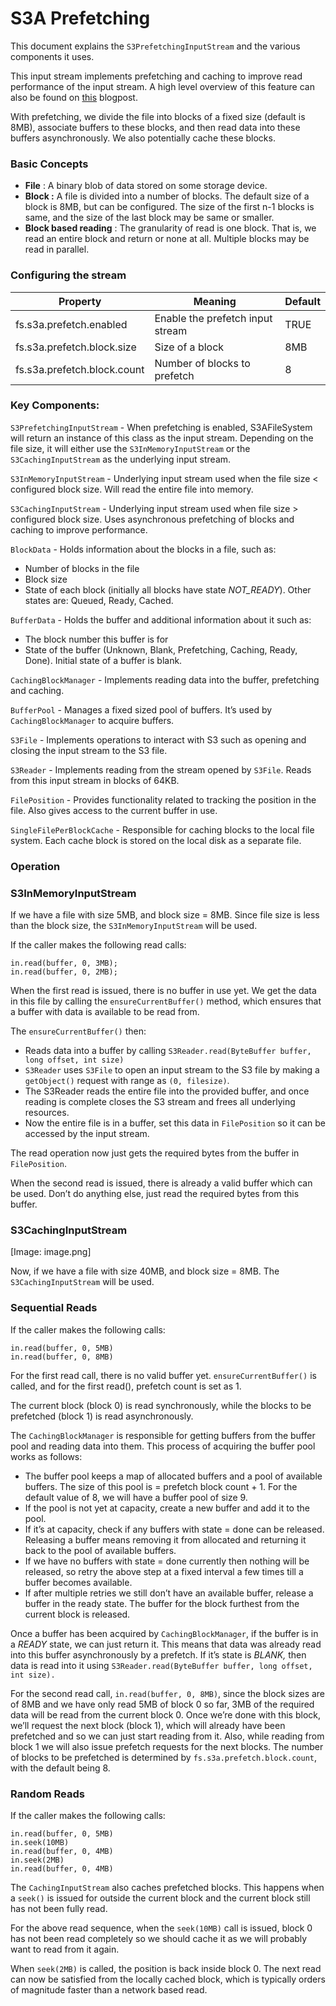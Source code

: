# S3A Prefetching


This document explains the `S3PrefetchingInputStream` and the various components it uses.

This input stream implements prefetching and caching to improve read performance of the input stream. A high level overview of this feature can also be found on [this](https://medium.com/pinterest-engineering/improving-efficiency-and-reducing-runtime-using-s3-read-optimization-b31da4b60fa0) blogpost.

With prefetching, we divide the file into blocks of a fixed size (default is 8MB), associate buffers to these blocks, and then read data into these buffers asynchronously. We also potentially cache these blocks.

### Basic Concepts

* **File** : A binary blob of data stored on some storage device.
* **Block :** A file is divided into a number of blocks. The default size of a block is 8MB, but can be configured. The size of the first n-1 blocks is same,  and the size of the last block may be same or smaller.
* **Block based reading** : The granularity of read is one block. That is, we read an entire block and return or none at all. Multiple blocks may be read in parallel.

### Configuring the stream

|Property	|Meaning	|Default	|
|---	|---	|---	|
|fs.s3a.prefetch.enabled	|Enable the prefetch input stream	|TRUE |
|fs.s3a.prefetch.block.size	|Size of a block	|8MB	|
|fs.s3a.prefetch.block.count	|Number of blocks to prefetch	|8	|

### Key Components:

`S3PrefetchingInputStream` - When prefetching is enabled, S3AFileSystem will return an instance of this class as the input stream. Depending on the file size, it will either use the `S3InMemoryInputStream` or the `S3CachingInputStream` as the underlying input stream.

`S3InMemoryInputStream` - Underlying input stream used when the file size < configured block size. Will read the entire file into memory.

`S3CachingInputStream` - Underlying input stream used when file size > configured block size. Uses asynchronous prefetching of blocks and caching to improve performance.

`BlockData` - Holds information about the blocks in a file, such as:

* Number of blocks in the file
* Block size
* State of each block (initially all blocks have state *NOT_READY*). Other states are: Queued, Ready, Cached.

`BufferData` - Holds the buffer and additional information about it such as:

* The block number this buffer is for
* State of the buffer (Unknown, Blank, Prefetching, Caching, Ready, Done). Initial state of a buffer is blank.

`CachingBlockManager` - Implements reading data into the buffer, prefetching and caching.

`BufferPool` - Manages a fixed sized pool of buffers. It’s used by `CachingBlockManager` to acquire buffers.

`S3File` - Implements operations to interact with S3 such as opening and closing the input stream to the S3 file.

`S3Reader` - Implements reading from the stream opened by `S3File`. Reads from this input stream in blocks of 64KB.

`FilePosition` - Provides functionality related to tracking the position in the file. Also gives access to the current buffer in use.

`SingleFilePerBlockCache` - Responsible for caching blocks to the local file system. Each cache block is stored on the local disk as a separate file.

### Operation

### S3InMemoryInputStream

If we have a file with size 5MB, and block size = 8MB. Since file size is less than the block size, the `S3InMemoryInputStream` will be used.

If the caller makes the following read calls:


```
in.read(buffer, 0, 3MB);
in.read(buffer, 0, 2MB);
```

When the first read is issued, there is no buffer in use yet. We get the data in this file by calling the `ensureCurrentBuffer()` method, which ensures that a buffer with data is available to be read from.

The `ensureCurrentBuffer()` then:

* Reads data into a buffer by calling `S3Reader.read(ByteBuffer buffer, long offset, int size)`
*  `S3Reader` uses `S3File` to open an input stream to the S3 file by making a `getObject()` request with range as `(0, filesize)`.
*  The S3Reader reads the entire file into the provided buffer, and once reading is complete closes the S3 stream and frees all underlying resources.
* Now the entire file is in a buffer, set this data in `FilePosition` so it can be accessed by the input stream.

The read operation now just gets the required bytes from the buffer in `FilePosition`.

When the second read is issued, there is already a valid buffer which can be used. Don’t do anything else, just read the required bytes from this buffer.

### S3CachingInputStream



[Image: image.png]

Now, if we have a file with size 40MB, and block size = 8MB. The `S3CachingInputStream` will be used.

### Sequential Reads

If the caller makes the following calls:

```
in.read(buffer, 0, 5MB)
in.read(buffer, 0, 8MB)
```

For the first read call, there is no valid buffer yet. `ensureCurrentBuffer()` is called, and for the first read(), prefetch count is set as 1.

The current block (block 0) is read synchronously, while the blocks to be prefetched (block 1) is read asynchronously.

The `CachingBlockManager` is responsible for getting buffers from the buffer pool and reading data into them. This process of acquiring the buffer pool works as follows:


* The buffer pool keeps a map of allocated buffers and a pool of available buffers. The size of this pool is = prefetch block count + 1. For the default value of 8, we will have a buffer pool of size 9.
* If the pool is not yet at capacity, create a new buffer and add it to the pool.
* If it’s at capacity, check if any buffers with state = done can be released. Releasing a buffer means removing it from allocated and returning it back to the pool of available buffers.
* If we have no buffers with state = done currently then nothing will be released, so retry the above step at a fixed interval a few times till a buffer becomes available.
* If after multiple retries we still don’t have an available buffer, release a buffer in the ready state. The buffer for the block furthest from the current block is released.

Once a buffer has been acquired by `CachingBlockManager`, if the buffer is in a *READY* state, we can just return it. This means that data was already read into this buffer asynchronously by a prefetch. If it’s state is *BLANK,* then data is read into it using `S3Reader.read(ByteBuffer buffer, long offset, int size).`

For the second read call, `in.read(buffer, 0, 8MB)`, since the block sizes are of 8MB and we have only read 5MB of block 0 so far, 3MB of the required data will be read from the current block 0. Once we’re done with this block, we’ll request the next block (block 1), which will already have been prefetched and so we can just start reading from it. Also, while reading from block 1 we will also issue prefetch requests for the next blocks. The number of blocks to be prefetched is determined by `fs.s3a.prefetch.block.count`, with the default being 8.


### Random Reads

If the caller makes the following calls:


```
in.read(buffer, 0, 5MB)
in.seek(10MB)
in.read(buffer, 0, 4MB)
in.seek(2MB)
in.read(buffer, 0, 4MB)
```


The `CachingInputStream` also caches prefetched blocks. This happens when a `seek()` is issued for outside the current block and the current block still has not been fully read.

For the above read sequence, when the `seek(10MB)` call is issued, block 0 has not been read completely so we should cache it as we will probably want to read from it again.

When `seek(2MB)` is called, the position is back inside block 0. The next read can now be satisfied from the locally cached block, which is typically orders of magnitude faster than a network based read.


